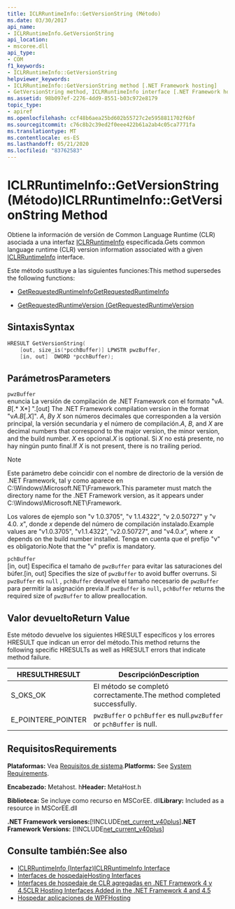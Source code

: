 ```yaml
---
title: ICLRRuntimeInfo::GetVersionString (Método)
ms.date: 03/30/2017
api_name:
- ICLRRuntimeInfo.GetVersionString
api_location:
- mscoree.dll
api_type:
- COM
f1_keywords:
- ICLRRuntimeInfo::GetVersionString
helpviewer_keywords:
- ICLRRuntimeInfo::GetVersionString method [.NET Framework hosting]
- GetVersionString method, ICLRRuntimeInfo interface [.NET Framework hosting]
ms.assetid: 98b097ef-2276-4dd9-8551-b03c972e8179
topic_type:
- apiref
ms.openlocfilehash: ccf48b6aea25bd602b55727c2e5958811702f6bf
ms.sourcegitcommit: c76c8b2c39ed2f0eee422b61a2ab4c05ca7771fa
ms.translationtype: MT
ms.contentlocale: es-ES
ms.lasthandoff: 05/21/2020
ms.locfileid: "83762583"
---
```

# <a name="iclrruntimeinfogetversionstring-method"></a><span data-ttu-id="9e2fe-102">ICLRRuntimeInfo::GetVersionString (Método)</span><span class="sxs-lookup"><span data-stu-id="9e2fe-102">ICLRRuntimeInfo::GetVersionString Method</span></span>
<span data-ttu-id="9e2fe-103">Obtiene la información de versión de Common Language Runtime (CLR) asociada a una interfaz [ICLRRuntimeInfo](iclrruntimeinfo-interface.md) especificada.</span><span class="sxs-lookup"><span data-stu-id="9e2fe-103">Gets common language runtime (CLR) version information associated with a given [ICLRRuntimeInfo](iclrruntimeinfo-interface.md) interface.</span></span>  
  
 <span data-ttu-id="9e2fe-104">Este método sustituye a las siguientes funciones:</span><span class="sxs-lookup"><span data-stu-id="9e2fe-104">This method supersedes the following functions:</span></span>  
  
- [<span data-ttu-id="9e2fe-105">GetRequestedRuntimeInfo</span><span class="sxs-lookup"><span data-stu-id="9e2fe-105">GetRequestedRuntimeInfo</span></span>](getrequestedruntimeinfo-function.md)  
  
- [<span data-ttu-id="9e2fe-106">GetRequestedRuntimeVersion (</span><span class="sxs-lookup"><span data-stu-id="9e2fe-106">GetRequestedRuntimeVersion</span></span>](getrequestedruntimeversion-function.md)  
  
## <a name="syntax"></a><span data-ttu-id="9e2fe-107">Sintaxis</span><span class="sxs-lookup"><span data-stu-id="9e2fe-107">Syntax</span></span>  
  
```cpp  
HRESULT GetVersionString(  
    [out, size_is(*pcchBuffer)] LPWSTR pwzBuffer,  
    [in, out]  DWORD *pcchBuffer);  
```  
  
## <a name="parameters"></a><span data-ttu-id="9e2fe-108">Parámetros</span><span class="sxs-lookup"><span data-stu-id="9e2fe-108">Parameters</span></span>  
 `pwzBuffer`  
 <span data-ttu-id="9e2fe-109">enuncia La versión de compilación de .NET Framework con el formato "v*A*. *B*[.\* X\*] ".</span><span class="sxs-lookup"><span data-stu-id="9e2fe-109">[out] The .NET Framework compilation version in the format "v*A*.*B*[.*X*]".</span></span> <span data-ttu-id="9e2fe-110">*A*, *B*y *X* son números decimales que corresponden a la versión principal, la versión secundaria y el número de compilación.</span><span class="sxs-lookup"><span data-stu-id="9e2fe-110">*A*, *B*, and *X* are decimal numbers that correspond to the major version, the minor version, and the build number.</span></span> <span data-ttu-id="9e2fe-111">*X* es opcional.</span><span class="sxs-lookup"><span data-stu-id="9e2fe-111">*X* is optional.</span></span> <span data-ttu-id="9e2fe-112">Si *X* no está presente, no hay ningún punto final.</span><span class="sxs-lookup"><span data-stu-id="9e2fe-112">If *X* is not present, there is no trailing period.</span></span>  
  
> [!NOTE]
> <span data-ttu-id="9e2fe-113">Este parámetro debe coincidir con el nombre de directorio de la versión de .NET Framework, tal y como aparece en C:\Windows\Microsoft.NET\Framework.</span><span class="sxs-lookup"><span data-stu-id="9e2fe-113">This parameter must match the directory name for the .NET Framework version, as it appears under C:\Windows\Microsoft.NET\Framework.</span></span>  
  
 <span data-ttu-id="9e2fe-114">Los valores de ejemplo son "v 1.0.3705", "v 1.1.4322", "v 2.0.50727" y "v 4.0. *x*", donde *x* depende del número de compilación instalado.</span><span class="sxs-lookup"><span data-stu-id="9e2fe-114">Example values are "v1.0.3705", "v1.1.4322", "v2.0.50727", and "v4.0.*x*", where *x* depends on the build number installed.</span></span> <span data-ttu-id="9e2fe-115">Tenga en cuenta que el prefijo "v" es obligatorio.</span><span class="sxs-lookup"><span data-stu-id="9e2fe-115">Note that the "v" prefix is mandatory.</span></span>  
  
 `pchBuffer`  
 <span data-ttu-id="9e2fe-116">[in, out] Especifica el tamaño de `pwzBuffer` para evitar las saturaciones del búfer.</span><span class="sxs-lookup"><span data-stu-id="9e2fe-116">[in, out] Specifies the size of `pwzBuffer` to avoid buffer overruns.</span></span> <span data-ttu-id="9e2fe-117">Si `pwzBuffer` es `null` , `pchBuffer` devuelve el tamaño necesario de `pwzBuffer` para permitir la asignación previa.</span><span class="sxs-lookup"><span data-stu-id="9e2fe-117">If `pwzBuffer` is `null`, `pchBuffer` returns the required size of `pwzBuffer` to allow preallocation.</span></span>  
  
## <a name="return-value"></a><span data-ttu-id="9e2fe-118">Valor devuelto</span><span class="sxs-lookup"><span data-stu-id="9e2fe-118">Return Value</span></span>  
 <span data-ttu-id="9e2fe-119">Este método devuelve los siguientes HRESULT específicos y los errores HRESULT que indican un error del método.</span><span class="sxs-lookup"><span data-stu-id="9e2fe-119">This method returns the following specific HRESULTs as well as HRESULT errors that indicate method failure.</span></span>  
  
|<span data-ttu-id="9e2fe-120">HRESULT</span><span class="sxs-lookup"><span data-stu-id="9e2fe-120">HRESULT</span></span>|<span data-ttu-id="9e2fe-121">Descripción</span><span class="sxs-lookup"><span data-stu-id="9e2fe-121">Description</span></span>|  
|-------------|-----------------|  
|<span data-ttu-id="9e2fe-122">S_OK</span><span class="sxs-lookup"><span data-stu-id="9e2fe-122">S_OK</span></span>|<span data-ttu-id="9e2fe-123">El método se completó correctamente.</span><span class="sxs-lookup"><span data-stu-id="9e2fe-123">The method completed successfully.</span></span>|  
|<span data-ttu-id="9e2fe-124">E_POINTER</span><span class="sxs-lookup"><span data-stu-id="9e2fe-124">E_POINTER</span></span>|<span data-ttu-id="9e2fe-125">`pwzBuffer` o `pchBuffer` es null.</span><span class="sxs-lookup"><span data-stu-id="9e2fe-125">`pwzBuffer` or `pchBuffer` is null.</span></span>|  
  
## <a name="requirements"></a><span data-ttu-id="9e2fe-126">Requisitos</span><span class="sxs-lookup"><span data-stu-id="9e2fe-126">Requirements</span></span>  
 <span data-ttu-id="9e2fe-127">**Plataformas:** Vea [Requisitos de sistema](../../get-started/system-requirements.md).</span><span class="sxs-lookup"><span data-stu-id="9e2fe-127">**Platforms:** See [System Requirements](../../get-started/system-requirements.md).</span></span>  
  
 <span data-ttu-id="9e2fe-128">**Encabezado:** Metahost. h</span><span class="sxs-lookup"><span data-stu-id="9e2fe-128">**Header:** MetaHost.h</span></span>  
  
 <span data-ttu-id="9e2fe-129">**Biblioteca:** Se incluye como recurso en MSCorEE. dll</span><span class="sxs-lookup"><span data-stu-id="9e2fe-129">**Library:** Included as a resource in MSCorEE.dll</span></span>  
  
 <span data-ttu-id="9e2fe-130">**.NET Framework versiones:**[!INCLUDE[net_current_v40plus](../../../../includes/net-current-v40plus-md.md)]</span><span class="sxs-lookup"><span data-stu-id="9e2fe-130">**.NET Framework Versions:** [!INCLUDE[net_current_v40plus](../../../../includes/net-current-v40plus-md.md)]</span></span>  
  
## <a name="see-also"></a><span data-ttu-id="9e2fe-131">Consulte también:</span><span class="sxs-lookup"><span data-stu-id="9e2fe-131">See also</span></span>

- [<span data-ttu-id="9e2fe-132">ICLRRuntimeInfo (Interfaz)</span><span class="sxs-lookup"><span data-stu-id="9e2fe-132">ICLRRuntimeInfo Interface</span></span>](iclrruntimeinfo-interface.md)
- [<span data-ttu-id="9e2fe-133">Interfaces de hospedaje</span><span class="sxs-lookup"><span data-stu-id="9e2fe-133">Hosting Interfaces</span></span>](hosting-interfaces.md)
- [<span data-ttu-id="9e2fe-134">Interfaces de hospedaje de CLR agregadas en .NET Framework 4 y 4.5</span><span class="sxs-lookup"><span data-stu-id="9e2fe-134">CLR Hosting Interfaces Added in the .NET Framework 4 and 4.5</span></span>](clr-hosting-interfaces-added-in-the-net-framework-4-and-4-5.md)
- [<span data-ttu-id="9e2fe-135">Hospedar aplicaciones de WPF</span><span class="sxs-lookup"><span data-stu-id="9e2fe-135">Hosting</span></span>](index.md)
